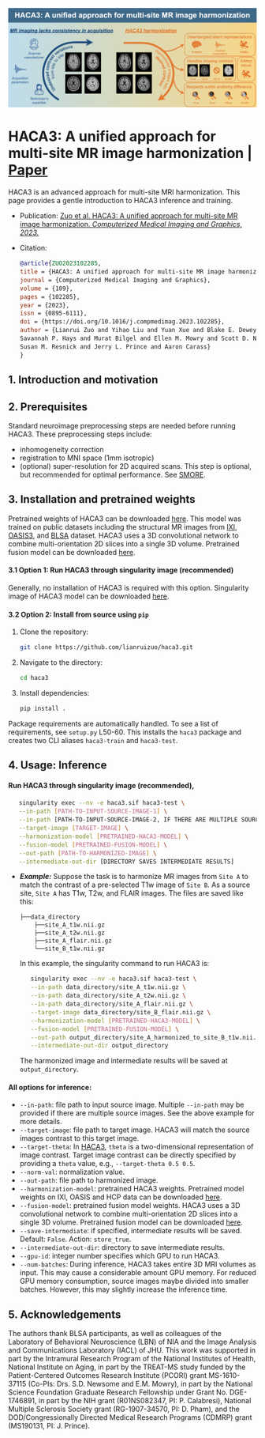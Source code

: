 ![HACA3 features](figures/GA.png)

# HACA3: A unified approach for multi-site MR image harmonization | [Paper](https://www.sciencedirect.com/science/article/pii/S0895611123001039)

HACA3 is an advanced approach for multi-site MRI harmonization. This page provides a gentle introduction to HACA3 inference and training. 

- Publication: [Zuo et al. HACA3: A unified approach for multi-site MR image harmonization. *Computerized Medical Imaging 
and Graphics, 2023.*](https://www.sciencedirect.com/science/article/pii/S0895611123001039)

- Citation:    
   ```bibtex
   @article{ZUO2023102285,
   title = {HACA3: A unified approach for multi-site MR image harmonization},
   journal = {Computerized Medical Imaging and Graphics},
   volume = {109},
   pages = {102285},
   year = {2023},
   issn = {0895-6111},
   doi = {https://doi.org/10.1016/j.compmedimag.2023.102285},
   author = {Lianrui Zuo and Yihao Liu and Yuan Xue and Blake E. Dewey and Samuel W. Remedios and 
   Savannah P. Hays and Murat Bilgel and Ellen M. Mowry and Scott D. Newsome and Peter A. Calabresi and 
   Susan M. Resnick and Jerry L. Prince and Aaron Carass}
   }
   ```

## 1. Introduction and motivation


## 2. Prerequisites 
Standard neuroimage preprocessing steps are needed before running HACA3. These preprocessing steps include:
- inhomogeneity correction
- registration to MNI space (1mm isotropic)
- (optional) super-resolution for 2D acquired scans. This step is optional, but recommended for optimal performance. 
See [SMORE](https://github.com/volcanofly/SMORE-Super-resolution-for-3D-medical-images-MRI).

## 3. Installation and pretrained weights
Pretrained weights of HACA3 can be downloaded [here](https://iacl.ece.jhu.edu/~lianrui/haca3/harmonization_public.pt). 
This model was trained on public datasets including the structural MR images from [IXI](https://brain-development.org/ixi-dataset/), 
[OASIS3](https://www.oasis-brains.org), and [BLSA](https://www.nia.nih.gov/research/labs/blsa) dataset.
HACA3 uses a 3D convolutional network to combine multi-orientation 2D slices into a single 3D volume. 
Pretrained fusion model can be downloaded [here](https://iacl.ece.jhu.edu/~lianrui/haca3/fusion.pt).

#### 3.1 Option 1: Run HACA3 through singularity image (recommended)
Generally, no installation of HACA3 is required with this option. 
Singularity image of HACA3 model can be downloaded [here](https://iacl.ece.jhu.edu/~lianrui/haca3/haca3_main.sif).

#### 3.2 Option 2: Install from source using `pip`
1. Clone the repository:
    ```bash
    git clone https://github.com/lianruizuo/haca3.git 
    ```
2. Navigate to the directory:
    ```bash
    cd haca3
    ```
3. Install dependencies:
    ```bash
    pip install . 
    ```
Package requirements are automatically handled. To see a list of requirements, see `setup.py` L50-60. 
This installs the `haca3` package and creates two CLI aliases `haca3-train` and `haca3-test`.


## 4. Usage: Inference

#### Run HACA3 through singularity image (recommended), 
```bash
   singularity exec --nv -e haca3.sif haca3-test \
   --in-path [PATH-TO-INPUT-SOURCE-IMAGE-1] \
   --in-path [PATH-TO-INPUT-SOURCE-IMAGE-2, IF THERE ARE MULTIPLE SOURCE IMAGES] \
   --target-image [TARGET-IMAGE] \
   --harmonization-model [PRETRAINED-HACA3-MODEL] \
   --fusion-model [PRETRAINED-FUSION-MODEL] \
   --out-path [PATH-TO-HARMONIZED-IMAGE] \
   --intermediate-out-dir [DIRECTORY SAVES INTERMEDIATE RESULTS] 
   ```

- ***Example:***
    Suppose the task is to harmonize MR images from `Site A` to match the contrast of a pre-selected T1w image of 
    `Site B`. As a source site, `Site A` has T1w, T2w, and FLAIR images. The files are saved like this:
    ```
    ├──data_directory
        ├──site_A_t1w.nii.gz
        ├──site_A_t2w.nii.gz
        ├──site_A_flair.nii.gz
        └──site_B_t1w.nii.gz
    ```
    In this example, the singularity command to run HACA3 is:
    ```bash
       singularity exec --nv -e haca3.sif haca3-test \
       --in-path data_directory/site_A_t1w.nii.gz \
       --in-path data_directory/site_A_t2w.nii.gz \
       --in-path data_directory/site_A_flair.nii.gz \
       --target-image data_directory/site_B_flair.nii.gz \
       --harmonization-model [PRETRAINED-HACA3-MODEL] \
       --fusion-model [PRETRAINED-FUSION-MODEL] \
       --out-path output_directory/site_A_harmonized_to_site_B_t1w.nii.gz \
       --intermediate-out-dir output_directory
    ```
    The harmonized image and intermediate results will be saved at `output_directory`.

#### All options for inference:
- ```--in-path```: file path to input source image. Multiple ```--in-path``` may be provided if there are multiple 
source images. See the above example for more details.
- ```--target-image```: file path to target image. HACA3 will match the source images contrast to this target image.
- ```--target-theta```: In [HACA3](https://www.sciencedirect.com/science/article/pii/S0895611123001039), ```theta``` 
is a two-dimensional representation of image contrast. Target image contrast can be directly specified by providing 
a ```theta``` value, e.g., ```--target-theta 0.5 0.5```.
- ```--norm-val```: normalization value. 
- ```--out-path```: file path to harmonized image. 
- ```--harmonization-model```: pretrained HACA3 weights. Pretrained model weights on IXI, OASIS and HCP data can 
be downloaded [here](https://iacl.ece.jhu.edu/~lianrui/haca3/harmonization_public.pt).
- ```--fusion-model```: pretrained fusion model weights. HACA3 uses a 3D convolutional network to combine multi-orientation
2D slices into a single 3D volume. Pretrained fusion model can be downloaded [here](https://iacl.ece.jhu.edu/~lianrui/haca3/fusion.pt).
- ```--save-intermediate```: if specified, intermediate results will be saved. Default: ```False```. Action: ```store_true```.
- ```--intermediate-out-dir```: directory to save intermediate results.
- ```--gpu-id```: integer number specifies which GPU to run HACA3.
- ```--num-batches```: During inference, HACA3 takes entire 3D MRI volumes as input. This may cause a considerable amount 
GPU memory. For reduced GPU memory consumption, source images maybe divided into smaller batches. 
However, this may slightly increase the inference time.


## 5. Acknowledgements
The authors thank BLSA participants, as well as colleagues of the Laboratory of Behavioral Neuroscience (LBN) of NIA and 
the Image Analysis and Communications Laboratory (IACL) of JHU. 
This work was supported in part by the Intramural Research Program of the National Institutes of Health, 
National Institute on Aging, 
in part by the TREAT-MS study funded by the Patient-Centered Outcomes Research Institute (PCORI) grant MS-1610-37115 
(Co-PIs: Drs. S.D. Newsome and E.M. Mowry), 
in part by the National Science Foundation Graduate Research Fellowship under Grant No. DGE-1746891, 
in part by the NIH grant (R01NS082347, PI: P. Calabresi), National Multiple Sclerosis Society grant (RG-1907-34570, PI: D. Pham), 
and the DOD/Congressionally Directed Medical Research Programs (CDMRP) grant (MS190131, PI: J. Prince).